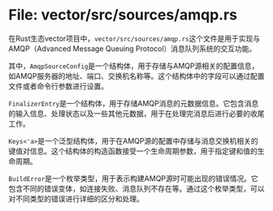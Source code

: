 # File: vector/src/sources/amqp.rs

在Rust生态vector项目中，`vector/src/sources/amqp.rs`这个文件是用于实现与AMQP（Advanced Message Queuing Protocol）消息队列系统的交互功能。

其中，`AmqpSourceConfig`是一个结构体，用于存储与AMQP源相关的配置信息，如AMQP服务器的地址、端口、交换机名称等。这个结构体中的字段可以通过配置文件或者命令行参数进行设置。

`FinalizerEntry`是一个结构体，用于存储AMQP消息的元数据信息。它包含消息的输入信息、处理状态以及一些其他元数据，用于在处理完消息后进行必要的收尾工作。

`Keys<'a>`是一个泛型结构体，用于在AMQP源的配置中存储与消息交换机相关的键值对信息。这个结构体的构造函数接受一个生命周期参数，用于指定键和值的生命周期。

`BuildError`是一个枚举类型，用于表示构建AMQP源时可能出现的错误情况。它包含不同的错误变体，如连接失败、消息队列不存在等。通过这个枚举类型，可以对不同类型的错误进行详细的区分和处理。

